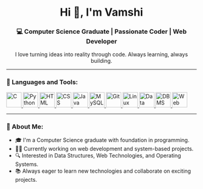<h1 align="center">Hi 👋, I'm Vamshi</h1>
<h3 align="center">💻 Computer Science Graduate | Passionate Coder | Web Developer</h3>
<p align="center">I love turning ideas into reality through code. Always learning, always building.</p>

---

### 🧰 Languages and Tools:

<p align="left">
  <!-- C -->
  <a href="https://en.wikipedia.org/wiki/C_(programming_language)" target="_blank" rel="noreferrer">
    <img src="https://cdn.jsdelivr.net/gh/devicons/devicon/icons/c/c-original.svg" alt="C" width="40" height="40"/>
  </a>
  <!-- Python -->
  <a href="https://www.python.org/" target="_blank" rel="noreferrer">
    <img src="https://cdn.jsdelivr.net/gh/devicons/devicon/icons/python/python-original.svg" alt="Python" width="40" height="40"/>
  </a>
  <!-- HTML -->
  <a href="https://developer.mozilla.org/en-US/docs/Web/HTML" target="_blank" rel="noreferrer">
    <img src="https://cdn.jsdelivr.net/gh/devicons/devicon/icons/html5/html5-original-wordmark.svg" alt="HTML" width="40" height="40"/>
  </a>
  <!-- CSS -->
  <a href="https://developer.mozilla.org/en-US/docs/Web/CSS" target="_blank" rel="noreferrer">
    <img src="https://cdn.jsdelivr.net/gh/devicons/devicon/icons/css3/css3-original-wordmark.svg" alt="CSS" width="40" height="40"/>
  </a>
  <!-- Java -->
  <a href="https://www.oracle.com/java/" target="_blank" rel="noreferrer">
    <img src="https://cdn.jsdelivr.net/gh/devicons/devicon/icons/java/java-original.svg" alt="Java" width="40" height="40"/>
  </a>
  <!-- MySQL -->
  <a href="https://www.mysql.com/" target="_blank" rel="noreferrer">
    <img src="https://cdn.jsdelivr.net/gh/devicons/devicon/icons/mysql/mysql-original-wordmark.svg" alt="MySQL" width="40" height="40"/>
  </a>
  <!-- Git -->
  <a href="https://git-scm.com/" target="_blank" rel="noreferrer">
    <img src="https://cdn.jsdelivr.net/gh/devicons/devicon/icons/git/git-original.svg" alt="Git" width="40" height="40"/>
  </a>
  <!-- Linux -->
  <a href="https://www.linux.org/" target="_blank" rel="noreferrer">
    <img src="https://cdn.jsdelivr.net/gh/devicons/devicon/icons/linux/linux-original.svg" alt="Linux" width="40" height="40"/>
  </a>
  <!-- Data Structures (using tree structure from Devicon) -->
  <a href="https://en.wikipedia.org/wiki/Data_structure" target="_blank" rel="noreferrer">
    <img src="https://cdn.jsdelivr.net/gh/devicons/devicon/icons/cplusplus/cplusplus-original.svg" alt="Data Structures" width="40" height="40"/>
  </a>
  <!-- DBMS -->
  <a href="https://en.wikipedia.org/wiki/Database" target="_blank" rel="noreferrer">
    <img src="https://cdn.jsdelivr.net/gh/devicons/devicon/icons/mongodb/mongodb-original.svg" alt="DBMS" width="40" height="40"/>
  </a>
  <!-- Web Technology -->
  <a href="https://developer.mozilla.org/en-US/docs/Learn" target="_blank" rel="noreferrer">
    <img src="https://cdn.jsdelivr.net/gh/devicons/devicon/icons/javascript/javascript-original.svg" alt="Web Technology" width="40" height="40"/>
  </a>
</p>

---

### 🚀 About Me:
- 🎓 I'm a Computer Science graduate with foundation in programming.
- 👨‍💻 Currently working on web development and system-based projects.
- 🔍 Interested in Data Structures, Web Technologies, and Operating Systems.
- 📚 Always eager to learn new technologies and collaborate on exciting projects.
